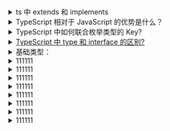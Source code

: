 <details>
   <summary>
   ts 中 extends 和 implements
   </summary>

1.  ts 中 extends 和 implements
    ts 中 extends 可以理解为 es6 class 对应的 extends
    可以实现类的继承 `class Son extends Father {}`
    可以实现和接口的继承

```
interface ISon extends IFather {
  sonValue: number;
}
```

2. implements 理解为实现，A implements B，A 上要有 B 对应的属性和方法
   不能用于两个 interface 之间
   类和类之间
   `class Son implements Father {} // 用于类之间，此时没有继承的效果，而是要求Son上要有定义Father的属性方法`
   类和接口之间：
   `class Son implements IFather {} // 用接口去规范class， 要求Son的属性和方法等要按照IFather接口中定义的来`

</details>

<details>
   <summary>
    TypeScript 相对于 JavaScript 的优势是什么？
   </summary>

增加了静态类型，可以在开发人员编写脚本时检测错误，使得代码质量更好，更健壮。
优势:

1. 杜绝手误导致的变量名写错;
2. 类型可以一定程度上充当文档;
3. IDE 自动填充，自动联想;
</details>

<details>
   <summary>
      TypeScript 中如何联合枚举类型的 Key?
   </summary>

```typescript
enum str {
  A,
  B,
  C,
}
type strUnion = keyof typeof str; // 'A' | 'B' | 'C'
```

</details>

<details>
   <summary>
   <a href="https://juejin.cn/post/6844903749501059085">TypeScript 中 type 和 interface 的区别?</a>
   </summary>
虽然类型别名（Type Aliases）和接口（Interfaces）在某些方面可以实现相似的功能，但它们之间存在一些区别。

下面是类型别名和接口之间的主要区别：

1. **语法：** 类型别名使用`type`关键字进行定义，而接口使用`interface`关键字进行定义。

2. **可重用性：** 类型别名可以用于任何类型，包括基本类型、联合类型、交叉类型、函数类型等。它们可以给现有类型创建一个新的名称。接口主要用于定义对象的结构和类型，并且只能用于对象类型。

3. **扩展性：** 接口支持扩展和继承，可以通过`extends`关键字扩展其他接口。类型别名本身不支持扩展或继承其他类型别名或接口。type 可以通过 &实现交叉类型，将多个类型的属性合并到一个类型中；

4. **对象字面量检查：** 当使用接口定义对象时，TypeScript 会进行对象字面量的额外属性检查，即确保对象具有接口定义的所有属性。类型别名不会进行这种额外属性检查。

5. **可读性和可维护性：** 类型别名可以使用任意的名称来提高代码的可读性和可维护性，从而更好地描述类型。接口通常用于描述对象的结构和行为，具有更明确的语义。

6. 多次声明的同名 interface 会进行声明合并，type 则不允许多次声明；

综上所述，类型别名适用于对类型进行重命名或创建更复杂的类型组合，而接口适用于定义对象的结构和行为。

</details>

<details>
   <summary>
      基础类型：
   </summary>

- number string boolean array object undefined void
- enum 枚举
- type interface
- 联合类型 | （联合类型一次只能用一种类型）
- 交叉类型 & （交叉类型每次都是多个类型的合并类型）
- typeof 可以用来获取一个变量声明或者对象的类型
- keyof 获取 key
- in 遍历枚举类型
- extends 用来约束泛型
- Partial<> 将<>中的参数都变成可选项
- Required<> 将<>中的参数都变成必选项

```typescript
// 枚举
enum ActionType {
   Run,
   eat
}

// type
type Action = 'eat' | 'run'
const a:Action = ''; //会报错，只能在上面的两个值中选择一个
interface BaiduResponse{
    name:string;
    height:number;
}
axios.get<BaiduResponse>().then();

// interface接口
interface A{
    name:string;
}
interface B{
    sex:number;
}
function test(a:A|B){
}
test(sex:0, name:'aaa')

// extends拓展
interface ILengthwise{
    length:number
}
function loggingIdentity<T extends ILengthwise>(arg:T):T{
    return arg;
}
loggingIdentity({length:10,value:1})//必须要传这种类型的值

```

</details>

<details>
   <summary>
      111111
   </summary>
</details>

<details>
   <summary>
      111111
   </summary>
</details>

<details>
   <summary>
      111111
   </summary>
</details>

<details>
   <summary>
      111111
   </summary>
</details>

<details>
   <summary>
      111111
   </summary>
</details>

<details>
   <summary>
      111111
   </summary>
</details>

<details>
   <summary>
      111111
   </summary>
</details>

<details>
   <summary>
      111111
   </summary>
</details>
